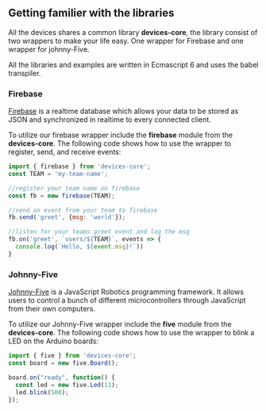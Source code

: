 ## Getting familier with the libraries

All the devices shares a common library **devices-core**, the library consist of two wrappers to make your life easy.
One wrapper for Firebase and one wrapper for johnny-Five.

All the libraries and examples are written in Ecmascript 6 and uses the babel transpiler.

### Firebase

[Firebase](https://www.firebase.com/docs/) is a realtime database which allows your data to be stored as JSON and synchronized in realtime to every connected client.

To utilize our firebase wrapper include the **firebase** module from the **devices-core**. The following code shows how to use the wrapper to register, send, and receive events:

``` js
import { firebase } from 'devices-core';
const TEAM = 'my-team-name';

//register your team name on firebase
const fb = new firebase(TEAM);

//send an event from your team to firebase
fb.send('greet', {msg: 'world'});

//listen for your teams greet event and log the msg
fb.on('greet', `users/${TEAM}`, events => {
  console.log(`Hello, ${event.msg}!`))
}
```


### Johnny-Five
[Johnny-Five](http://johnny-five.io/api/) is a JavaScript Robotics programming framework. It allows users to control a bunch of different microcontrollers through JavaScript from their own computers.

To utilize our Johnny-Five wrapper include the **five** module from the **devices-core**. The following code shows how to use the wrapper to blink a LED on the Arduino boards:

```js
import { five } from 'devices-core';
const board = new five.Board();

board.on("ready", function() {
  const led = new five.Led(11);
  led.blink(500);
});

```
